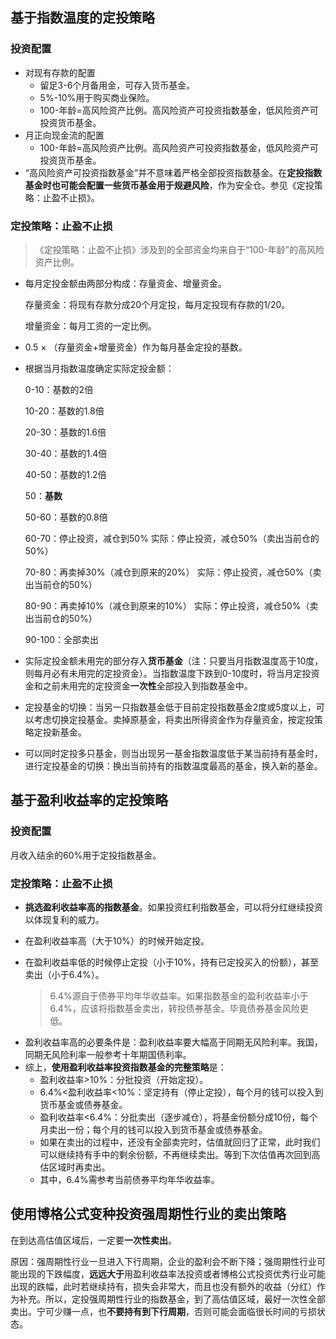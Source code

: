 ## 基于指数温度的定投策略

### 投资配置

- 对现有存款的配置
  - 留足3-6个月备用金，可存入货币基金。
  - 5%-10%用于购买商业保险。
  - 100-年龄=高风险资产比例。高风险资产可投资指数基金，低风险资产可投资货币基金。
- 月正向现金流的配置
  - 100-年龄=高风险资产比例。高风险资产可投资指数基金，低风险资产可投资货币基金。
- “高风险资产可投资指数基金”并不意味着严格全部投资指数基金。在**定投指数基金时也可能会配置一些货币基金用于规避风险**，作为安全仓。参见《定投策略：止盈不止损》。

### 定投策略：止盈不止损

> 《定投策略：止盈不止损》涉及到的全部资金均来自于“100-年龄”的高风险资产比例。

- 每月定投金额由两部分构成：存量资金、增量资金。

  存量资金：将现有存款分成20个月定投，每月定投现有存款的1/20。

  增量资金：每月工资的一定比例。

- 0.5 × （存量资金+增量资金）作为每月基金定投的基数。

- 根据当月指数温度确定实际定投金额：

  0-10：基数的2倍

  10-20：基数的1.8倍

  20-30：基数的1.6倍

  30-40：基数的1.4倍

  40-50：基数的1.2倍

  50：**基数**

  50-60：基数的0.8倍

  60-70：停止投资，减仓到50%									实际：停止投资，减仓50%（卖出当前仓的50%）

  70-80：再卖掉30%（减仓到原来的20%）				实际：停止投资，减仓50%（卖出当前仓的50%）

  80-90：再卖掉10%（减仓到原来的10%）				实际：停止投资，减仓50%（卖出当前仓的50%）

  90-100：全部卖出

- 实际定投金额未用完的部分存入**货币基金**（注：只要当月指数温度高于10度，则每月必有未用完的定投资金）。当指数温度下跌到0-10度时，将当月定投资金和之前未用完的定投资金**一次性**全部投入到指数基金中。

- 定投基金的切换：当另一只指数基金低于目前定投指数基金2度或5度以上，可以考虑切换定投基金。卖掉原基金，将卖出所得资金作为存量资金，按定投策略定投新基金。

- 可以同时定投多只基金，则当出现另一基金指数温度低于某当前持有基金时，进行定投基金的切换：换出当前持有的指数温度最高的基金，换入新的基金。

## 基于盈利收益率的定投策略

### 投资配置

月收入结余的60%用于定投指数基金。

### 定投策略：止盈不止损

* **挑选盈利收益率高的指数基金**。如果投资红利指数基金，可以将分红继续投资以体现复利的威力。

* 在盈利收益率高（大于10%）的时候开始定投。

* 在盈利收益率低的时候停止定投（小于10%，持有已定投买入的份额），甚至卖出（小于6.4%）。

  > 6.4%源自于债券平均年华收益率。如果指数基金的盈利收益率小于6.4%，应该将指数基金卖出，转投债券基金。毕竟债券基金风险更低。

- 盈利收益率高的必要条件是：盈利收益率要大幅高于同期无风险利率。我国，同期无风险利率一般参考十年期国债利率。
- 综上，**使用盈利收益率投资指数基金的完整策略**是：
  - 盈利收益率>10%：分批投资（开始定投）。
  - 6.4%<盈利收益率<10%：坚定持有（停止定投），每个月的钱可以投入到货币基金或债券基金。
  - 盈利收益率<6.4%：分批卖出（逐步减仓），将基金份额分成10份，每个月卖出一份；每个月的钱可以投入到货币基金或债券基金。
  - 如果在卖出的过程中，还没有全部卖完时，估值就回归了正常，此时我们可以继续持有手中的剩余份额，不再继续卖出。等到下次估值再次回到高估区域时再卖出。
  - 其中，6.4%需参考当前债券平均年华收益率。

## 使用博格公式变种投资强周期性行业的卖出策略

在到达高估值区域后，一定要**一次性卖出**。

原因：强周期性行业一旦进入下行周期，企业的盈利会不断下降；强周期性行业可能出现的下跌幅度，**远远大于**用盈利收益率法投资或者博格公式投资优秀行业可能出现的跌幅，此时若继续持有，损失会非常大，而且也没有额外的收益（分红）作为补充。所以，定投强周期性行业的指数基金，到了高估值区域，最好一次性全部卖出。宁可少赚一点，也**不要持有到下行周期**，否则可能会面临很长时间的亏损状态。

